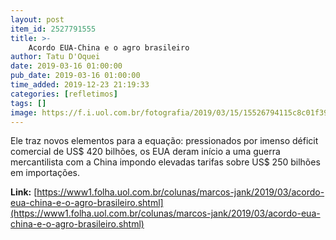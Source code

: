 ```yaml
---
layout: post
item_id: 2527791555
title: >-
    Acordo EUA-China e o agro brasileiro
author: Tatu D'Oquei
date: 2019-03-16 01:00:00
pub_date: 2019-03-16 01:00:00
time_added: 2019-12-23 21:19:33
categories: [refletimos]
tags: []
image: https://f.i.uol.com.br/fotografia/2019/03/15/15526794115c8c01f393b81_1552679411_3x2_rt.jpg
---
```


Ele traz novos elementos para a equação: pressionados por imenso déficit comercial de US$ 420 bilhões, os EUA deram início a uma guerra mercantilista com a China impondo elevadas tarifas sobre US$ 250 bilhões em importações.

**Link:** [https://www1.folha.uol.com.br/colunas/marcos-jank/2019/03/acordo-eua-china-e-o-agro-brasileiro.shtml](https://www1.folha.uol.com.br/colunas/marcos-jank/2019/03/acordo-eua-china-e-o-agro-brasileiro.shtml)

